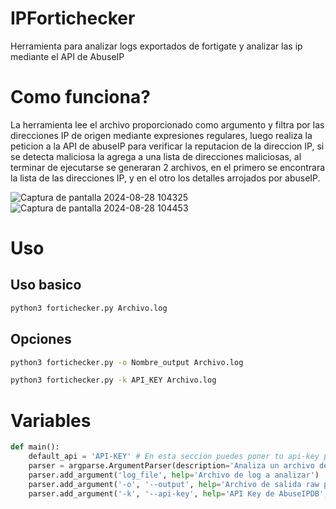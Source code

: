# IPFortichecker
Herramienta para analizar logs exportados de fortigate y analizar las ip mediante el API de AbuseIP

# Como funciona? 

La herramienta lee el archivo proporcionado como argumento y filtra por las direcciones IP de origen mediante expresiones regulares, luego realiza la peticion a la API de abuseIP para verificar la reputacion de la direccion IP, si se detecta maliciosa la agrega a una lista de direcciones maliciosas, al terminar de ejecutarse se generaran 2 archivos, en el primero se encontrara la lista de las direcciones IP, y en el otro los detalles arrojados por abuseIP.


![Captura de pantalla 2024-08-28 104325](https://github.com/user-attachments/assets/0cdecac2-bb9b-4f3e-99e8-f868d1fc1291)
![Captura de pantalla 2024-08-28 104453](https://github.com/user-attachments/assets/f7640fc3-a797-4313-af74-5590df93652e)

# Uso

## Uso basico
```bash
python3 fortichecker.py Archivo.log
```

## Opciones
```bash
python3 fortichecker.py -o Nombre_output Archivo.log

python3 fortichecker.py -k API_KEY Archivo.log
```

# Variables

```python
def main():
    default_api = 'API-KEY' # En esta seccion puedes poner tu api-key para que la use por defecto  
    parser = argparse.ArgumentParser(description='Analiza un archivo de log para encontrar IPs maliciosas.')
    parser.add_argument('log_file', help='Archivo de log a analizar')
    parser.add_argument('-o', '--output', help='Archivo de salida raw para IPs maliciosas', default='malicious_ip_summary') # Aqui puedes modificar el nombre del archivo generado
    parser.add_argument('-k', '--api-key', help='API Key de AbuseIPDB', default=default_api)
```







